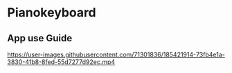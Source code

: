 # Pianokeyboard
## App use Guide
https://user-images.githubusercontent.com/71301836/185421914-73fb4e1a-3830-41b8-8fed-55d7277d92ec.mp4
